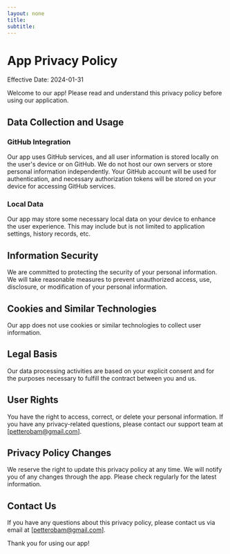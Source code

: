 ```yaml
---
layout: none
title: 
subtitle: 
---
```


# App Privacy Policy

Effective Date: 2024-01-31

Welcome to our app! Please read and understand this privacy policy before using our application.

## Data Collection and Usage

### GitHub Integration

Our app uses GitHub services, and all user information is stored locally on the user's device or on GitHub. We do not host our own servers or store personal information independently. Your GitHub account will be used for authentication, and necessary authorization tokens will be stored on your device for accessing GitHub services.

### Local Data

Our app may store some necessary local data on your device to enhance the user experience. This may include but is not limited to application settings, history records, etc.

## Information Security

We are committed to protecting the security of your personal information. We will take reasonable measures to prevent unauthorized access, use, disclosure, or modification of your personal information.

## Cookies and Similar Technologies

Our app does not use cookies or similar technologies to collect user information.

## Legal Basis

Our data processing activities are based on your explicit consent and for the purposes necessary to fulfill the contract between you and us.

## User Rights

You have the right to access, correct, or delete your personal information. If you have any privacy-related questions, please contact our support team at [petterobam@gmail.com].

## Privacy Policy Changes

We reserve the right to update this privacy policy at any time. We will notify you of any changes through the app. Please check regularly for the latest information.

## Contact Us

If you have any questions about this privacy policy, please contact us via email at [petterobam@gmail.com].

Thank you for using our app!
